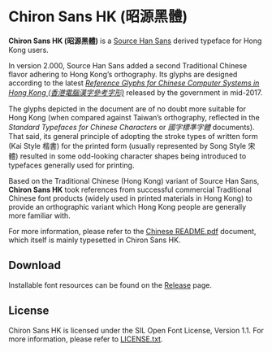 Chiron Sans HK (昭源黑體)
=========================

**Chiron Sans HK (昭源黑體)** is a [Source Han Sans](https://github.com/adobe-fonts/source-han-sans) derived typeface for Hong Kong users.

In version 2.000, Source Han Sans added a second Traditional Chinese flavor adhering to Hong Kong’s orthography. Its glyphs are designed according to the latest *[Reference Glyphs for Chinese Computer Systems in Hong Kong (香港電腦漢字參考字形)](https://www.ogcio.gov.hk/en/our_work/business/tech_promotion/ccli/cliac/reference_glyphs.html)* released by the government in mid-2017.

The glyphs depicted in the document are of no doubt more suitable for Hong Kong (when compared against Taiwan’s orthography, reflected in the *Standard Typefaces for Chinese Characters* or *國字標準字體* documents). That said, its general principle of adopting the stroke types of written form (Kai Style 楷書) for the printed form (usually represented by Song Style 宋體) resulted in some odd-looking character shapes being introduced to typefaces generally used for printing.

Based on the Traditional Chinese (Hong Kong) variant of Source Han Sans, **Chiron Sans HK** took references from successful commercial Traditional Chinese font products (widely used in printed materials in Hong Kong) to provide an orthographic variant which Hong Kong people are generally more familiar with.

For more information, please refer to the [Chinese README.pdf](README.pdf) document, which itself is mainly typesetted in Chiron Sans HK.

## Download

Installable font resources can be found on the [Release](https://github.com/tamcy/chiron-sans-hk/releases) page.

## License

Chiron Sans HK is licensed under the SIL Open Font License, Version 1.1. For more information, please refer to [LICENSE.txt](LICENSE.txt).
